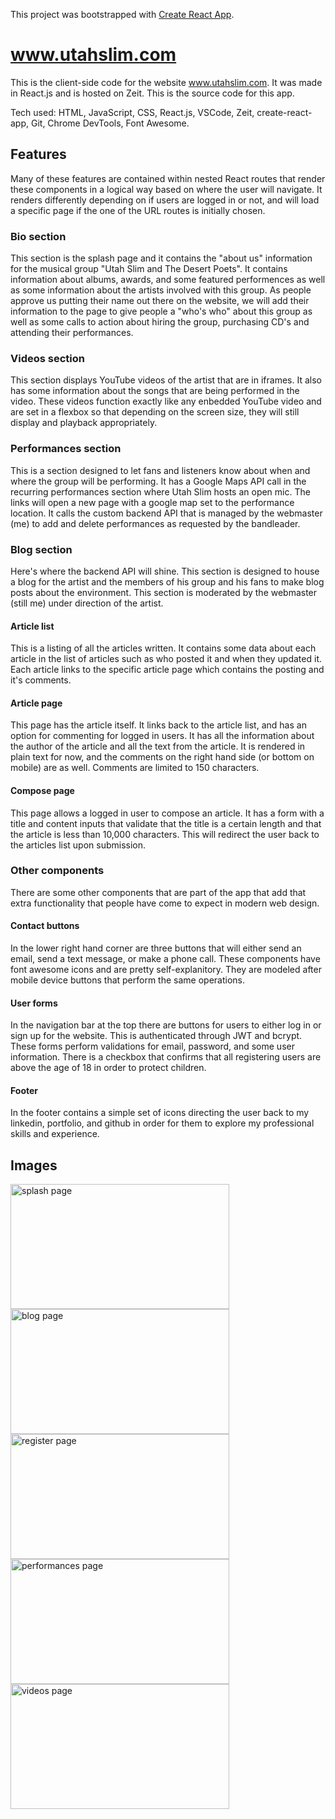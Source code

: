 This project was bootstrapped with [Create React App](https://github.com/facebook/create-react-app).

# www.utahslim.com

This is the client-side code for the website www.utahslim.com. It was made in React.js and is hosted on Zeit. This is the source code for this app.

Tech used: HTML, JavaScript, CSS, React.js, VSCode, Zeit, create-react-app, Git, Chrome DevTools, Font Awesome.

## Features

Many of these features are contained within nested React routes that render these components in a logical way based on where the user will navigate. It renders differently depending on if users are logged in or not, and will load a specific page if the one of the URL routes is initially chosen.

### Bio section

This section is the splash page and it contains the "about us" information for the musical group "Utah Slim and The Desert Poets". It contains information about albums, awards, and some featured performences as well as some information about the artists involved with this group. As people approve us putting their name out there on the website, we will add their information to the page to give people a "who's who" about this group as well as some calls to action about hiring the group, purchasing CD's and attending their performances.

### Videos section

This section displays YouTube videos of the artist that are in iframes. It also has some information about the songs that are being performed in the video. These videos function exactly like any enbedded YouTube video and are set in a flexbox so that depending on the screen size, they will still display and playback appropriately.

### Performances section

This is a section designed to let fans and listeners know about when and where the group will be performing. It has a Google Maps API call in the recurring performances section where Utah Slim hosts an open mic. The links will open a new page with a google map set to the performance location. It calls the custom backend API that is managed by the webmaster (me) to add and delete performances as requested by the bandleader.

### Blog section

Here's where the backend API will shine. This section is designed to house a blog for the artist and the members of his group and his fans to make blog posts about the environment. This section is moderated by the webmaster (still me) under direction of the artist.

#### Article list

This is a listing of all the articles written. It contains some data about each article in the list of articles such as who posted it and when they updated it. Each article links to the specific article page which contains the posting and it's comments.

#### Article page

This page has the article itself. It links back to the article list, and has an option for commenting for logged in users. It has all the information about the author of the article and all the text from the article. It is rendered in plain text for now, and the comments on the right hand side (or bottom on mobile) are as well. Comments are limited to 150 characters.

#### Compose page

This page allows a logged in user to compose an article. It has a form with a title and content inputs that validate that the title is a certain length and that the article is less than 10,000 characters. This will redirect the user back to the articles list upon submission.

### Other components

There are some other components that are part of the app that add that extra functionality that people have come to expect in modern web design.

#### Contact buttons

In the lower right hand corner are three buttons that will either send an email, send a text message, or make a phone call. These components have font awesome icons and are pretty self-explanitory. They are modeled after mobile device buttons that perform the same operations.

#### User forms

In the navigation bar at the top there are buttons for users to either log in or sign up for the website. This is authenticated through JWT and bcrypt. These forms perform validations for email, password, and some user information. There is a checkbox that confirms that all registering users are above the age of 18 in order to protect children.

#### Footer

In the footer contains a simple set of icons directing the user back to my linkedin, portfolio, and github in order for them to explore my professional skills and experience.

## Images
<img height='200' width='350' src='https://i.imgur.com/nuWrO90.jpg' alt='splash page' />
<img height='200' width='350' src='https://i.imgur.com/RIkl12a.jpg' alt='blog page' />
<img height='200' width='350' src='https://i.imgur.com/b3vmFA6.jpg' alt='register page' />
<img height='200' width='350' src='https://i.imgur.com/5u0gQMJ.jpg' alt='performances page' />
<img height='200' width='350' src='https://i.imgur.com/7eFRYC7.jpg' alt='videos page' />
